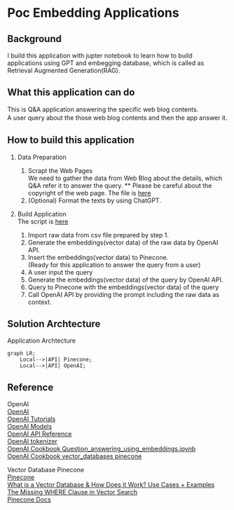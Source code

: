 # Poc Embedding Applications  

## Background  
I build this application with jupter notebook to learn how to build applications using GPT and embegging database, which is called as Retrieval Augmented Generation(RAG).  

## What this application can do  
This is Q&A application answering the specific web blog contents.  
A user query about the those web blog contents and then the app answer it.　　

## How to build this application  
1. Data Preparation  
    1. Scrapt the Web Pages  
    We need to gather the data from Web Blog about the details, which Q&A refer it to answer the query.
    ** Please be careful about the copyright of the web page.
    The file is [here](scraping/scraping.ipynb)  
    3. (Optional) Format the texts by using ChatGPT.  

2. Build Application  
The script is [here](app/embedding-app.ipynb)  
    1. Import raw data from csv file prepared by step 1.  
    2. Generate the embeddings(vector data) of the raw data by OpenAI API.
    3. Insert the embeddings(vector data) to Pinecone.  
    (Ready for this application to answer the query from a user)  
    4. A user input the query
    5. Generate the embeddings(vector data) of the query by OpenAI API.  
    6. Query to Pinecone with the embeddings(vector data) of the query  
    7. Call OpenAI API by providing the prompt including the raw data as context.    
    
## Solution  Archtecture  
Application Archtecture 
```mermaid
graph LR;
    Local-->|API| Pinecone;
    Local-->|API| OpenAI;
```  

## Reference  
OpenAI  
[OpenAI](https://platform.openai.com/overview)  
[OpenAI Tutorials](https://platform.openai.com/docs/tutorials/web-qa-embeddings)  
[OpenAI Models](https://platform.openai.com/docs/models/gpt-3-5)  
[OpenAI API Reference](https://platform.openai.com/docs/api-reference/chat/create)  
[OpenAI tokenizer](https://platform.openai.com/tokenizer)  
[OpenAI Cookbook Question_answering_using_embeddings.ipynb](https://github.com/openai/openai-cookbook/blob/main/examples/Question_answering_using_embeddings.ipynb)  
[OpenAI Cookbook vector_databases pinecone](https://github.com/openai/openai-cookbook/tree/main/examples/vector_databases/pinecone)  

Vector Database Pinecone  
[Pinecone](https://www.pinecone.io/)  
[What is a Vector Database & How Does it Work? Use Cases + Examples](https://www.pinecone.io/learn/vector-database/)  
[The Missing WHERE Clause in Vector Search](https://www.pinecone.io/learn/vector-search-filtering/)  
[Pinecone Docs](https://docs.pinecone.io/docs/query-data)  
